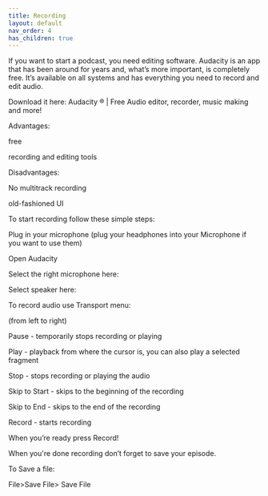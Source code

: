 ```yaml
---
title: Recording 
layout: default
nav_order: 4
has_children: true
---
```


If you want to start a podcast, you need editing software. Audacity is an app that has been around for years and, what’s more important, is completely free.  It’s available on all systems and has everything you need to record and edit audio.

Download it here: Audacity ® | Free Audio editor, recorder, music making and more! 

 

Advantages:

free

recording and editing tools 

 

Disadvantages:

No multitrack recording

old-fashioned UI

 

To start recording follow these simple steps: 

Plug in your microphone (plug your headphones into your Microphone if you want to use them) 

Open Audacity

Select the right microphone here: 



Select speaker here:



To record audio use Transport menu:




(from left to right)

Pause - temporarily stops recording or playing

 Play - playback from where the cursor is, you can also play a selected fragment

 Stop - stops recording or playing the audio 

 Skip to Start - skips to the beginning of the recording 

Skip to End - skips to the end of the recording 

Record - starts recording 

 

When you’re ready press Record!

 

When you're done recording don’t forget to save your episode.

To Save a file: 

File>Save File> Save File 